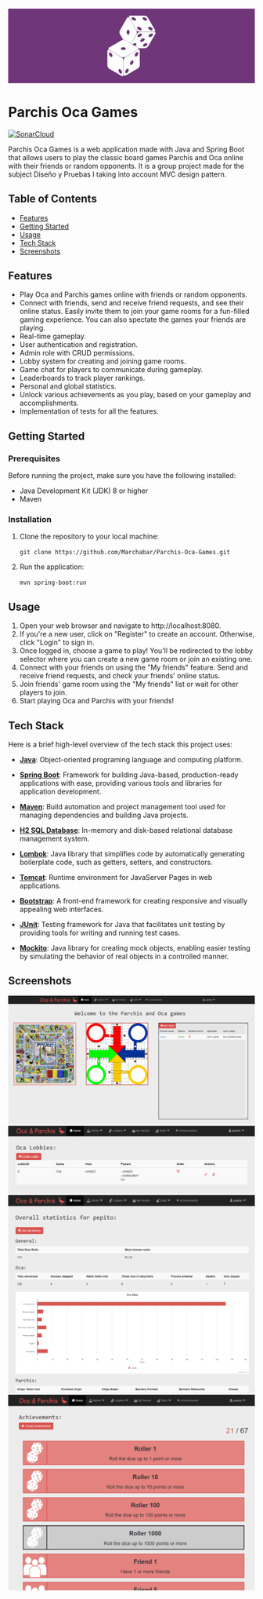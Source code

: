 <p align="center">
  <img src="./src/main/resources/static/resources/images/banner.png">
</p>

# Parchis Oca Games

[![SonarCloud](https://sonarcloud.io/images/project_badges/sonarcloud-black.svg)](https://sonarcloud.io/summary/new_code?id=Marchabar_spring-mvc-ParchisOca)

Parchis Oca Games is a web application made with Java and Spring Boot that allows users to play the classic board games Parchis and Oca online with their friends or random opponents. It is a group project made for the subject Diseño y Pruebas I taking into account MVC design pattern.

## Table of Contents

- [Features](#features)
- [Getting Started](#getting-started)
- [Usage](#usage)
- [Tech Stack](#tech-stack)
- [Screenshots](#screenshots)
  
## Features

- Play Oca and Parchis games online with friends or random opponents.
- Connect with friends, send and receive friend requests, and see their online status. Easily invite them to join your game rooms for a fun-filled gaming experience. You can also spectate the games your friends are playing.
- Real-time gameplay.
- User authentication and registration.
- Admin role with CRUD permissions.
- Lobby system for creating and joining game rooms.
- Game chat for players to communicate during gameplay.
- Leaderboards to track player rankings.
- Personal and global statistics.
- Unlock various achievements as you play, based on your gameplay and accomplishments.
- Implementation of tests for all the features.

## Getting Started

### Prerequisites

Before running the project, make sure you have the following installed:

- Java Development Kit (JDK) 8 or higher
- Maven

### Installation

1. Clone the repository to your local machine:
   
   `git clone https://github.com/Marchabar/Parchis-Oca-Games.git`

3. Run the application:
   
   `mvn spring-boot:run`
   
## Usage

1. Open your web browser and navigate to http://localhost:8080.
2. If you're a new user, click on "Register" to create an account. Otherwise, click "Login" to sign in.
3. Once logged in, choose a game to play! You'll be redirected to the lobby selector where you can create a new game room or join an existing one.
4. Connect with your friends on using the "My friends" feature. Send and receive friend requests, and check your friends' online status.
5. Join friends' game room using the "My friends" list or wait for other players to join.
6. Start playing Oca and Parchis with your friends!

## Tech Stack

Here is a brief high-level overview of the tech stack this project uses:

- **[Java](https://www.java.com/es/)**: Object-oriented programing language and computing platform.

- **[Spring Boot](https://spring.io/projects/spring-boot)**: Framework for building Java-based, production-ready applications with ease, providing various tools and libraries for application development.

- **[Maven](https://maven.apache.org/)**: Build automation and project management tool used for managing dependencies and building Java projects. 

- **[H2 SQL Database](https://www.h2database.com/html/main.html)**: In-memory and disk-based relational database management system.

- **[Lombok](https://projectlombok.org/)**:  Java library that simplifies code by automatically generating boilerplate code, such as getters, setters, and constructors.

- **[Tomcat](https://tomcat.apache.org/)**: Runtime environment for JavaServer Pages in web applications.

- **[Bootstrap](https://getbootstrap.com/)**: A front-end framework for creating responsive and visually appealing web interfaces.

- **[JUnit](https://junit.org/junit5/)**: Testing framework for Java that facilitates unit testing by providing tools for writing and running test cases.
  
- **[Mockito](https://site.mockito.org/)**: Java library for creating mock objects, enabling easier testing by simulating the behavior of real objects in a controlled manner.
  
## Screenshots

<img src="./screenshots/1.PNG">
<img src="./screenshots/2.PNG">
<img src="./screenshots/3.PNG">
<img src="./screenshots/4.PNG">
